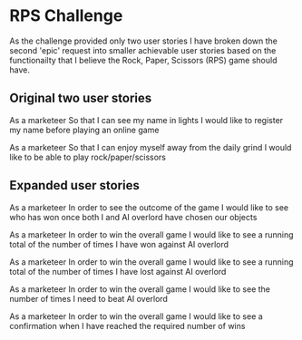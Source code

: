 # RPS Challenge

As the challenge provided only two user stories I have broken down the second 'epic' request into smaller achievable user stories based on the functionailty that I believe the Rock, Paper, Scissors (RPS) game should have.

## Original two user stories

As a marketeer
So that I can see my name in lights
I would like to register my name before playing an online game

As a marketeer
So that I can enjoy myself away from the daily grind
I would like to be able to play rock/paper/scissors

## Expanded user stories

<!-- As a marketeer
So that I can see my name in lights
I would like to register my name before playing an online game -->

<!-- As a marketeer
So that I can see my options
I would like to be given a choice of either Rock, Paper or Scissors when playing the game -->

<!-- As a marketeer
So that I can choose which object to play
I would like to be able to select and confirm one of either Rock, Paper or scissors -->

<!-- As a marketeer
So that I can play the game
I would like to have a computer opponent to play against that will choose either Rock, Paper or Scissors -->

<!-- As a marketeer
Once I have played my chosen object
I would like to be able to see the object the AI overlord has chosen -->

As a marketeer
In order to see the outcome of the game
I would like to see who has won once both I and AI overlord have chosen our objects

As a marketeer
In order to win the overall game
I would like to see a running total of the number of times I have won against AI overlord

As a marketeer
In order to win the overall game
I would like to see a running total of the number of times I have lost against AI overlord

As a marketeer
In order to win the overall game
I would like to see the number of times I need to beat AI overlord

As a marketeer
In order to win the overall game
I would like to see a confirmation when I have reached the required number of wins
